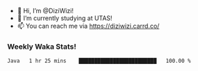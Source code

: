 - 👋 Hi, I’m @DiziWizi!
- 🌱 I’m currently studying at UTAS!
- 📫 You can reach me via https://diziwizi.carrd.co/

### Weekly Waka Stats!
<!--START_SECTION:waka-->

```text
Java   1 hr 25 mins    █████████████████████████   100.00 %
```

<!--END_SECTION:waka-->
